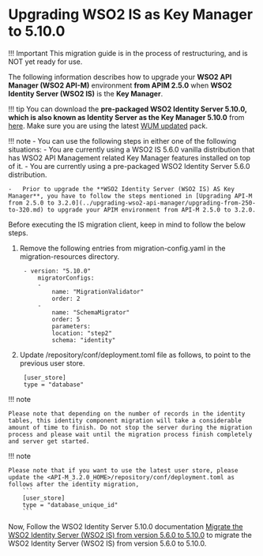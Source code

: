 # Upgrading WSO2 IS as Key Manager to 5.10.0

!!! Important
    This migration guide is in the process of restructuring, and is NOT yet ready for use.

The following information describes how to upgrade your **WSO2 API Manager (WSO2 API-M)** environment **from APIM 2.5.0** when **WSO2 Identity Server (WSO2 IS)** is the **Key Manager**.

!!! tip
    You can download the **pre-packaged WSO2 Identity Server 5.10.0, which is also known as Identity Server as the Key Manager 5.10.0** from [here](https://wso2.com/api-management/install/key-manager/). Make sure you are using the latest [WUM updated](https://docs.wso2.com/display/updates/Getting+Started) pack.

!!! note
    -   You can use the following steps in either one of the following situations:
        -   You are currently using a WSO2 IS 5.6.0 vanilla distribution that has WSO2 API Management related Key Manager features installed on top of it.
        -   You are currently using a pre-packaged WSO2 Identity Server 5.6.0 distribution.

    -   Prior to upgrade the **WSO2 Identity Server (WSO2 IS) AS Key Manager**, you have to follow the steps mentioned in [Upgrading API-M from 2.5.0 to 3.2.0](../upgrading-wso2-api-manager/upgrading-from-250-to-320.md) to upgrade your APIM environment from API-M 2.5.0 to 3.2.0.

Before executing the IS migration client, keep in mind to follow the below steps.

1. Remove the following entries from migration-config.yaml in the migration-resources directory.
                
        - version: "5.10.0"
            migratorConfigs:
            -
                name: "MigrationValidator"
                order: 2
            -
                name: "SchemaMigrator"
                order: 5
                parameters:
                location: "step2"
                schema: "identity"
               

2. Update <IS-KM-HOME>/repository/conf/deployment.toml file as follows, to point to the previous user store.

        [user_store]
        type = "database"

!!! note
    
    Please note that depending on the number of records in the identity tables, this identity component migration will take a considerable amount of time to finish. Do not stop the server during the migration process and please wait until the migration process finish completely and server get started.

!!! note
    
    Please note that if you want to use the latest user store, please update the <API-M_3.2.0_HOME>/repository/conf/deployment.toml as follows after the identity migration,
        ```
        [user_store]
        type = "database_unique_id"
        ```
Now, Follow the WSO2 Identity Server 5.10.0 documentation [Migrate the WSO2 Identity Server (WSO2 IS) from version 5.6.0 to 5.10.0](https://is.docs.wso2.com/en/5.10.0/setup/migrating-to-5100/) to migrate the WSO2 Identity Server (WSO2 IS) from version 5.6.0 to 5.10.0.